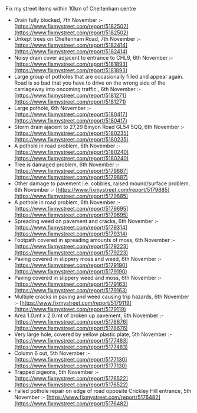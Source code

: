 Fix my street items within 10km of Cheltenham centre

<!-- fix_marker starts -->

- Drain fully blocked, 7th November :- [https://www.fixmystreet.com/report/5182502](https://www.fixmystreet.com/report/5182502)
- Unkept trees on Cheltenham Road, 7th November :- [https://www.fixmystreet.com/report/5182414](https://www.fixmystreet.com/report/5182414)
- Noisy drain cover adjacent to entrance to CHL9, 6th November :- [https://www.fixmystreet.com/report/5181893](https://www.fixmystreet.com/report/5181893)
- Large group of potholes that are occasionally filled and appear again. Road is so bad that you have to drive on the wrong side of the carriageway into oncoming traffic., 6th November :- [https://www.fixmystreet.com/report/5181271](https://www.fixmystreet.com/report/5181271)
- Large pothole, 6th November :- [https://www.fixmystreet.com/report/5180417](https://www.fixmystreet.com/report/5180417)
- Storm drain ajacent to 27,29 Binyon Road GL54 5QQ, 6th November :- [https://www.fixmystreet.com/report/5180235](https://www.fixmystreet.com/report/5180235)
- A pothole in road problem, 6th November :- [https://www.fixmystreet.com/report/5180240](https://www.fixmystreet.com/report/5180240)
- Tree is damaged problem, 6th November :- [https://www.fixmystreet.com/report/5179887](https://www.fixmystreet.com/report/5179887)
- Other damage to pavement i.e. cobbles, raised mound/surface problem, 6th November :- [https://www.fixmystreet.com/report/5179885](https://www.fixmystreet.com/report/5179885)
- A pothole in road problem, 6th November :- [https://www.fixmystreet.com/report/5179695](https://www.fixmystreet.com/report/5179695)
- Spreading weed on pavement and cracks, 6th November :- [https://www.fixmystreet.com/report/5179314](https://www.fixmystreet.com/report/5179314)
- Footpath covered in spreading amounts of moss, 6th November :- [https://www.fixmystreet.com/report/5179223](https://www.fixmystreet.com/report/5179223)
- Paving covered in slippery moss and weed, 6th November :- [https://www.fixmystreet.com/report/5179190](https://www.fixmystreet.com/report/5179190)
- Paving covered in slippery weed and moss, 6th November :- [https://www.fixmystreet.com/report/5179163](https://www.fixmystreet.com/report/5179163)
- Multiple cracks in paving and weed causing trip hazards, 6th November :- [https://www.fixmystreet.com/report/5179119](https://www.fixmystreet.com/report/5179119)
- Area 1.0.mt x 2.0.mt of broken up pavement, 6th November :- [https://www.fixmystreet.com/report/5178676](https://www.fixmystreet.com/report/5178676)
- Very large hole, covered by yellow plastic plate, 5th November :- [https://www.fixmystreet.com/report/5177483](https://www.fixmystreet.com/report/5177483)
- Column 6 out, 5th November :- [https://www.fixmystreet.com/report/5177130](https://www.fixmystreet.com/report/5177130)
- Trapped pigeons, 5th November :- [https://www.fixmystreet.com/report/5176522](https://www.fixmystreet.com/report/5176522)
- Failed pothole repair on edge of road opposite Crickley Hill entrance, 5th November :- [https://www.fixmystreet.com/report/5176482](https://www.fixmystreet.com/report/5176482)

<!-- fix_marker ends -->